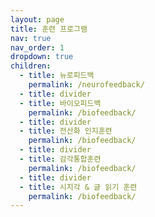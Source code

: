```yaml
---
layout: page
title: 훈련 프로그램
nav: true
nav_order: 1
dropdown: true
children:
  - title: 뉴로피드백
    permalink: /neurofeedback/
  - title: divider
  - title: 바이오피드백
    permalink: /biofeedback/
  - title: divider
  - title: 전산화 인지훈련
    permalink: /biofeedback/
  - title: divider
  - title: 감각통합훈련
    permalink: /biofeedback/
  - title: divider
  - title: 시지각 & 글 읽기 훈련
    permalink: /biofeedback/
---
```


